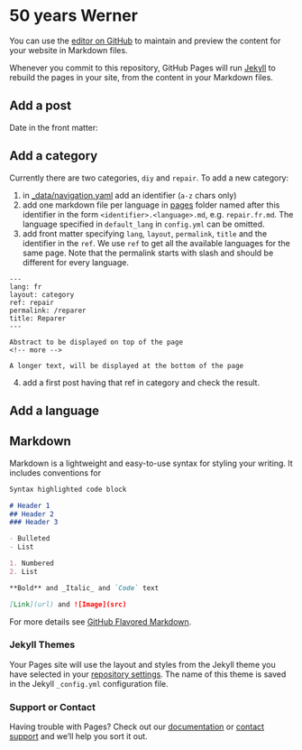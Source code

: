 # 50 years Werner

You can use the [editor on GitHub](https://github.com/C2DH/repair/edit/master/README.md) to maintain and preview the content for your website in Markdown files.

Whenever you commit to this repository, GitHub Pages will run [Jekyll](https://jekyllrb.com/) to rebuild the pages in your site, from the content in your Markdown files.

## Add a post
Date
in the front matter:

## Add a category
Currently there are two categories, `diy` and `repair`. To add a new category:

1. in [_data/navigation.yaml](https://github.com/C2DH/repair/blob/master/_data/navigation.yaml) add an identifier (`a-z` chars only)
2. add one markdown file per language in [pages](https://github.com/C2DH/repair/blob/master/pages) folder named after this identifier in the form `<identifier>.<language>.md`, e.g. `repair.fr.md`. The language specified in `default_lang` in `config.yml` can be omitted.
3. add front matter specifying `lang`, `layout`, `permalink`, `title` and the identifier in the `ref`. We use `ref` to get all the available languages for the same page. Note that the permalink starts with slash and should be different for every language.
```
---
lang: fr
layout: category
ref: repair
permalink: /reparer
title: Reparer
---

Abstract to be displayed on top of the page
<!-- more -->

A longer text, will be displayed at the bottom of the page
```
4. add a first post having that ref in category and check the result.

## Add a language


## Markdown

Markdown is a lightweight and easy-to-use syntax for styling your writing. It includes conventions for

```markdown
Syntax highlighted code block

# Header 1
## Header 2
### Header 3

- Bulleted
- List

1. Numbered
2. List

**Bold** and _Italic_ and `Code` text

[Link](url) and ![Image](src)
```

For more details see [GitHub Flavored Markdown](https://guides.github.com/features/mastering-markdown/).

### Jekyll Themes

Your Pages site will use the layout and styles from the Jekyll theme you have selected in your [repository settings](https://github.com/C2DH/repair/settings). The name of this theme is saved in the Jekyll `_config.yml` configuration file.

### Support or Contact

Having trouble with Pages? Check out our [documentation](https://help.github.com/categories/github-pages-basics/) or [contact support](https://github.com/contact) and we’ll help you sort it out.
